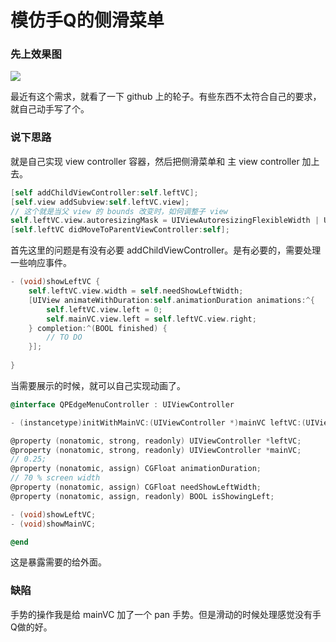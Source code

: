 # 模仿手Q的侧滑菜单
### 先上效果图  

![](https://ww4.sinaimg.cn/large/006tNbRwgy1fdq0b6a5jfg30af0ij4qp.gif)

最近有这个需求，就看了一下 github 上的轮子。有些东西不太符合自己的要求，就自己动手写了个。  
### 说下思路
就是自己实现 view controller 容器，然后把侧滑菜单和 主 view controller 加上去。
    
```objective-c
[self addChildViewController:self.leftVC];
[self.view addSubview:self.leftVC.view];
// 这个就是当父 view 的 bounds 改变时，如何调整子 view
self.leftVC.view.autoresizingMask = UIViewAutoresizingFlexibleWidth | UIViewAutoresizingFlexibleHeight; 
[self.leftVC didMoveToParentViewController:self];

```
首先这里的问题是有没有必要 addChildViewController。是有必要的，需要处理一些响应事件。

```objective-c
- (void)showLeftVC {
    self.leftVC.view.width = self.needShowLeftWidth;
    [UIView animateWithDuration:self.animationDuration animations:^{
        self.leftVC.view.left = 0;
        self.mainVC.view.left = self.leftVC.view.right;
    } completion:^(BOOL finished) {
        // TO DO
    }];
    
}
```
当需要展示的时候，就可以自己实现动画了。

```objective-c
@interface QPEdgeMenuController : UIViewController

- (instancetype)initWithMainVC:(UIViewController *)mainVC leftVC:(UIViewController *)leftVC;

@property (nonatomic, strong, readonly) UIViewController *leftVC;
@property (nonatomic, strong, readonly) UIViewController *mainVC;
// 0.25;
@property (nonatomic, assign) CGFloat animationDuration; 
// 70 % screen width                        
@property (nonatomic, assign) CGFloat needShowLeftWidth;                        
@property (nonatomic, assign, readonly) BOOL isShowingLeft;

- (void)showLeftVC;
- (void)showMainVC;

@end
```
这是暴露需要的给外面。
### 缺陷
手势的操作我是给 mainVC 加了一个 pan 手势。但是滑动的时候处理感觉没有手Q做的好。

